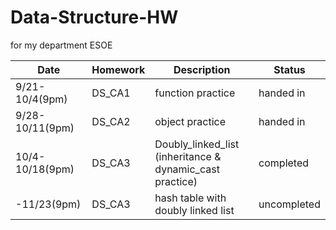 # Data-Structure-HW
for my department ESOE

|Date|Homework|Description|Status
|----|------|-------|----|
|9/21-10/4(9pm)|DS_CA1|function practice|handed in
|9/28-10/11(9pm)|DS_CA2|object practice|handed in
|10/4-10/18(9pm)|DS_CA3|Doubly_linked_list (inheritance & dynamic_cast    practice)|completed
|-11/23(9pm)|DS_CA3|hash table with doubly linked list| uncompleted
